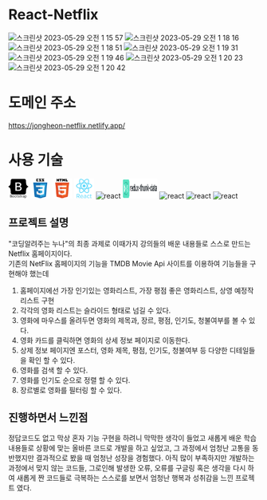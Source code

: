 # React-Netflix

 
 <img width="300" height="350" alt="스크린샷 2023-05-29 오전 1 15 57" src="https://github.com/whdgjs7300/React-NETFLIX/assets/112137464/03f81892-ca1c-4730-ab44-f22e759467b7">
<img width="300" height="350" alt="스크린샷 2023-05-29 오전 1 18 16" src="https://github.com/whdgjs7300/React-NETFLIX/assets/112137464/dbce30aa-6d7a-4f34-ada1-06a0714692ec">
<img width="300" height="350" alt="스크린샷 2023-05-29 오전 1 18 51" src="https://github.com/whdgjs7300/React-NETFLIX/assets/112137464/cb812319-0cda-4132-8f8c-c75adc6d39ca">
<img width="300" height="350" alt="스크린샷 2023-05-29 오전 1 19 31" src="https://github.com/whdgjs7300/React-NETFLIX/assets/112137464/84bb0f0d-6e12-4326-8763-9198b3ab745d">

<img width="300" height="350" alt="스크린샷 2023-05-29 오전 1 19 46" src="https://github.com/whdgjs7300/React-NETFLIX/assets/112137464/2c680728-5638-41e6-b475-569ce06f28c3">

 <img width="300" height="350" alt="스크린샷 2023-05-29 오전 1 20 23" src="https://github.com/whdgjs7300/React-NETFLIX/assets/112137464/4304b2c4-8d05-49df-82af-a982b539118d">

<img width="300" height="350" alt="스크린샷 2023-05-29 오전 1 20 42" src="https://github.com/whdgjs7300/React-NETFLIX/assets/112137464/49484b51-c6e0-462e-8157-7fa357db405c">

# 도메인 주소
https://jongheon-netflix.netlify.app/


# 사용 기술

 <div>
 <img src="https://raw.githubusercontent.com/devicons/devicon/master/icons/bootstrap/bootstrap-plain-wordmark.svg" alt="bootstrap" width="40" height="40"/> 
 
<img src="https://raw.githubusercontent.com/devicons/devicon/master/icons/css3/css3-original-wordmark.svg" alt="css3" width="40" height="40"/> 
 
 <img src="https://raw.githubusercontent.com/devicons/devicon/master/icons/html5/html5-original-wordmark.svg" alt="html5" width="40" height="40"/> 
 <img src="https://raw.githubusercontent.com/devicons/devicon/master/icons/react/react-original-wordmark.svg" alt="react" width="40" height="40"/>  
   <img src="https://images.velog.io/images/dev-mish-mash/post/1dca7b40-8e73-4981-9916-160d3fc12040/react-redux.png" alt="react" width="50" height="40"/>  
   <img src="https://raw.githubusercontent.com/betagouv/redux-thunk-data/master/icon.png" alt="react" width="70" height="40"/>  
  <img src="https://static.vecteezy.com/system/resources/previews/003/399/771/original/youtube-icon-editorial-free-vector.jpg" alt="react" width="70" height="40"/>  
 <img src="https://images.velog.io/images/shin6403/post/648d49e1-951f-4810-a135-00126e8db172/react-1-svg.jpg" alt="react" width="70" height="40"/>  
 <img src="https://images.velog.io/images/a9120a/post/076364df-36f8-4b9b-a150-d1d3c176553e/twitterimage.jpg" alt="react" width="70" height="40"/>  
 
## 프로젝트 설명
 
"코딩알려주는 누나"의 최종 과제로 이때가지 강의들의 배운 내용들로 스스로 만드는 Netflix 홈페이지이다. </br>
기존의 NetFlix 홈페이지의 기능을 TMDB Movie Api 사이트를 이용하여 기능들을 구현해야 했는데 </br>
1. 홈페이지에선 가장 인기있는 영화리스트, 가장 평점 좋은 영화리스트, 상영 예정작 리스트 구현
2. 각각의 영화 리스트는 슬라이드 형태로 넘길 수 있다.
3. 영화에 마우스를 올려두면 영화의 제목과, 장르, 평점, 인기도, 청불여부를 볼 수 있다.
4. 영화 카드를 클릭하면 영화의 상세 정보 페이지로 이동한다.
5. 상제 정보 페이지엔 포스터, 영화 제목, 평점, 인기도, 청불여부 등 다양한 디테일들을 확인 할 수 있다.
6. 영화를 검색 할 수 있다.
7. 영화를 인기도 순으로 정렬 할 수 있다.
8. 장르별로 영화를 필터링 할 수 있다.

## 진행하면서 느낀점

정답코드도 없고 막상 혼자 기능 구현을 하려니 막막한 생각이 들었고 새롭게 배운 학습내용들로 상황에 맞는 올바른 코드로 개발을 하고 싶었고, 그 과정에서 엄청난 고통을 동반했지만 
결과적으로 봤을 때 엄청난 성장을 경험했다. 아직 많이 부족하지만 
개발하는 과정에서 맞지 않는 코드들, 그로인해 발생한 오류, 오류를 구글링 혹은 생각을 다시 하여 새롭게 짠 코드들로 극복하는 스스로를 보면서 엄청난 행복과 성취감을 느낀 프로젝트 였다.



